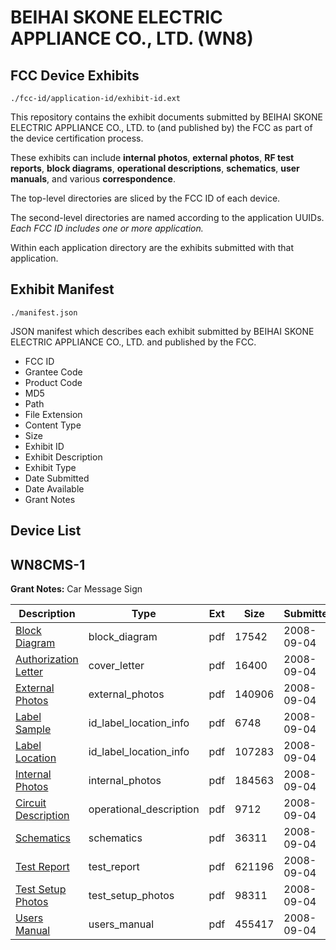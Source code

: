 # BEIHAI SKONE ELECTRIC APPLIANCE CO., LTD. (WN8)
## FCC Device Exhibits

```
./fcc-id/application-id/exhibit-id.ext
```

This repository contains the exhibit documents submitted by BEIHAI SKONE ELECTRIC APPLIANCE CO., LTD. to (and published by) the FCC as part of the device certification process.

These exhibits can include **internal photos**, **external photos**, **RF test reports**, **block diagrams**, **operational descriptions**, **schematics**, **user manuals**, and various **correspondence**.

The top-level directories are sliced by the FCC ID of each device.

The second-level directories are named according to the application UUIDs. *Each FCC ID includes one or more application.*

Within each application directory are the exhibits submitted with that application. 

## Exhibit Manifest

```
./manifest.json
```

JSON manifest which describes each exhibit submitted by BEIHAI SKONE ELECTRIC APPLIANCE CO., LTD. and published by the FCC.

- FCC ID
- Grantee Code
- Product Code
- MD5
- Path
- File Extension
- Content Type
- Size
- Exhibit ID
- Exhibit Description
- Exhibit Type
- Date Submitted
- Date Available
- Grant Notes

## Device List
## WN8CMS-1
**Grant Notes:** Car Message Sign

| Description | Type | Ext | Size | Submitted | Available |
| ----------- | ---- | --- | ---- | --------- | --------- |
| [Block Diagram](WN8CMS-1/61d89e92f56f2cc65acd2eb18513735e/995171.pdf) | block_diagram | pdf | 17542 | 2008-09-04 | 2008-09-04 |
| [Authorization Letter](WN8CMS-1/61d89e92f56f2cc65acd2eb18513735e/995177.pdf) | cover_letter | pdf | 16400 | 2008-09-04 | 2008-09-04 |
| [External Photos](WN8CMS-1/61d89e92f56f2cc65acd2eb18513735e/995173.pdf) | external_photos | pdf | 140906 | 2008-09-04 | 2008-09-04 |
| [Label Sample](WN8CMS-1/61d89e92f56f2cc65acd2eb18513735e/995174.pdf) | id_label_location_info | pdf | 6748 | 2008-09-04 | 2008-09-04 |
| [Label Location](WN8CMS-1/61d89e92f56f2cc65acd2eb18513735e/995178.pdf) | id_label_location_info | pdf | 107283 | 2008-09-04 | 2008-09-04 |
| [Internal Photos](WN8CMS-1/61d89e92f56f2cc65acd2eb18513735e/995176.pdf) | internal_photos | pdf | 184563 | 2008-09-04 | 2008-09-04 |
| [Circuit Description](WN8CMS-1/61d89e92f56f2cc65acd2eb18513735e/995170.pdf) | operational_description | pdf | 9712 | 2008-09-04 | 2008-09-04 |
| [Schematics](WN8CMS-1/61d89e92f56f2cc65acd2eb18513735e/995172.pdf) | schematics | pdf | 36311 | 2008-09-04 | 2008-09-04 |
| [Test Report](WN8CMS-1/61d89e92f56f2cc65acd2eb18513735e/995175.pdf) | test_report | pdf | 621196 | 2008-09-04 | 2008-09-04 |
| [Test Setup Photos](WN8CMS-1/61d89e92f56f2cc65acd2eb18513735e/995179.pdf) | test_setup_photos | pdf | 98311 | 2008-09-04 | 2008-09-04 |
| [Users Manual](WN8CMS-1/61d89e92f56f2cc65acd2eb18513735e/995180.pdf) | users_manual | pdf | 455417 | 2008-09-04 | 2008-09-04 |

